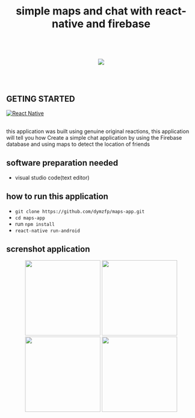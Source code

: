 # <p align='center'> simple maps and chat with react-native and firebase</p>

<br>
<br>
<p align='center'>
  <a href='https://facebook.github.io/react-native/'>
  <img src='https://user-images.githubusercontent.com/43402837/61576177-920a2980-ab00-11e9-821f-4bdd94539488.png'/>
  </a>
</p>

<br>
<br>

## GETING STARTED
[![React Native](https://img.shields.io/badge/React%20Native-0.59.9-blue.svg?style=rounded-square)](https://facebook.github.io/react-native/)

<br>
this application was built using genuine original reactions, this application will tell you how
Create a simple chat application by using the Firebase database and using maps to detect the location of friends

## software preparation needed

* visual studio code(text editor)

## how to run this application
* `git clone https://github.com/dymzfp/maps-app.git`
* `cd maps-app`
* run `npm install`
* `react-native run-android`

## screnshot application
<p align='center'>
  <span>
   <img src='https://user-images.githubusercontent.com/35985089/61989362-72bb5100-b058-11e9-9a50-bf3c5bdbf81f.jpeg' width=200/>
   <img src='https://user-images.githubusercontent.com/35985089/61989365-764ed800-b058-11e9-9e09-b46dc592572f.jpeg' width=200/>
   <img src='https://user-images.githubusercontent.com/35985089/61989369-79e25f00-b058-11e9-8471-e8ad3717aafe.jpeg' width=200/>
   <img src='https://user-images.githubusercontent.com/35985089/61989372-7bac2280-b058-11e9-956f-1038fcb10b74.jpeg' width=200/>
  </span>
</p>
